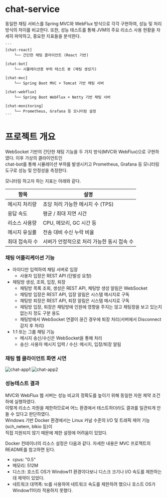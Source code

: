 # chat-service
동일한 채팅 서비스를 Spring MVC와 WebFlux 방식으로 각각 구현하여, 성능 및 처리 방식의 차이를 비교한다.
또한, 성능 테스트를 통해 JVM의 주요 리소스 사용 현황을 자세히 파악하고, 중요한 지표들을 분석한다.

<pre><code>```
[chat-react]
    └── 간단한 채팅 클라이언트 (React 기반)

[chat-bot]
    └── 시뮬레이션용 부하 테스트 봇 (채팅 생성기)

[chat-mvc]
    └── Spring Boot MVC + Tomcat 기반 채팅 서버

[chat-webflux]
    └── Spring Boot WebFlux + Netty 기반 채팅 서버

[chat-monitoring]
    └── Prometheus, Grafana 등 모니터링 설정
``` </code></pre>


# 프로젝트 개요
WebSocket 기반의 간단한 채팅 기능을 두 가지 방식(MVC와 WebFlux)으로 구현하였다. 이후 가상의 클라이언트인  
chat-bot를 통해 시뮬레이션 부하를 발생시키고 Prometheus, Grafana 등 모니터링 도구로 성능 및 안정성을 측정한다.  

모니터링 하고자 하는 지표는 아래와 같다.  

| 항목           | 설명                                      |
|----------------|-------------------------------------------|
| 메시지 처리량   | 초당 처리 가능한 메시지 수 (TPS)          |
| 응답 속도       | 평균 / 최대 지연 시간                    |
| 리소스 사용량   | CPU, 메모리, GC 시간 등                     |
| 메시지 유실률   | 전송 대비 수신 누락 비율                  |
| 최대 접속자 수  | 서버가 안정적으로 처리 가능한 동시 접속 수 |


### 채팅 어플리케이션 기능
* 아이디만 입력하여 채팅 서버로 입장
    * 사용자 입장은 REST API (단발성 요청)
* 채팅방 생성, 조회, 입장, 퇴장
    * 채팅방 목록 조회, 생성은 REST API, 채팅방 생성 알림은 WebSocket
    * 채팅방 입장은 REST API, 입장 알림은 시스템 메시지로 구독
    * 채팅방 퇴장은 REST API, 퇴장 알림은 시스템 메시지로 구독
    * 채팅방 입장, 퇴장은 채팅방에 인원에 영향을 주지는 않고 채팅창을 보고 있는지 없는지 정도 구분 용도
    * 채팅방에서 WebSocket 연결이 끊긴 경우에 퇴장 처리(서버에서 Disconnect 감지 후 처리)
* 1:1 또는 그룹 채팅 기능
    * 메시지 송신/수신은 WebSocket을 통해 처리
    * 송신: 사용자 메시지 입력 / 수신: 메시지, 입장/퇴장 알림


### 채팅 웹 클라이언트 화면 시연
![chat-app1](./docs/chat-app1.gif)
![chat-app2](./docs/chat-app2.gif)


### 성능테스트 결과
MVC와 WebFlux 웹 서버는 성능 비교의 정확도를 높이기 위해 동일한 자원 제약 조건하에 실행하였다.  
이렇게 리소스 자원을 제한하므로써 어느 환경에서 테스트하더라도 결과를 일관되게 만들 수 있다고 판단하였다.  
Windows 기반 Docker 환경에서는 Linux 커널 수준의 I/O 및 트래픽 제어 기능(sch_netem, blkio 등)이  
직접 지원되지 않기 때문에 제한 설정에 어려움이 있었다.  

Docker 컨테이너의 리소스 설정은 다음과 같다. 자세한 내용은 MVC 프로젝트의 README를 참고하면 된다.
- cpus: "0.5"
- 메모리: 512M
- 디스크: 호스트 OS가 Window11 환경이다보니 디스크 크기나 I/O 속도를 제한하는데 제약이 있었다.
- 네트워크 대역폭: tc를 사용하여 네트워크 속도를 제한하려 했으나 호스트 OS가 Window11이라 적용하지 못했다.